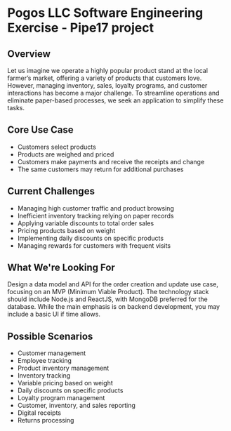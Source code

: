 # Pogos LLC Software Engineering Exercise - Pipe17 project

## Overview
Let us imagine we operate a highly popular product stand at the local farmer’s market, offering a variety of products that customers love.
However, managing inventory, sales, loyalty programs, and customer interactions has become a major challenge.
To streamline operations and eliminate paper-based processes, we seek an application to simplify these tasks.

## Core Use Case
- Customers select products
- Products are weighed and priced
- Customers make payments and receive the receipts and change
- The same customers may return for additional purchases

## Current Challenges
- Managing high customer traffic and product browsing
- Inefficient inventory tracking relying on paper records
- Applying variable discounts to total order sales
- Pricing products based on weight
- Implementing daily discounts on specific products
- Managing rewards for customers with frequent visits

## What We're Looking For
Design a data model and API for the order creation and update use case, focusing on an MVP (Minimum Viable Product).
The technology stack should include Node.js and ReactJS, with MongoDB preferred for the database.
While the main emphasis is on backend development, you may include a basic UI if time allows.

## Possible Scenarios
- Customer management
- Employee tracking
- Product inventory management
- Inventory tracking
- Variable pricing based on weight
- Daily discounts on specific products
- Loyalty program management
- Customer, inventory, and sales reporting
- Digital receipts
- Returns processing